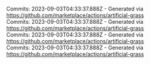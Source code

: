Commits: 2023-09-03T04:33:37.888Z - Generated via https://github.com/marketplace/actions/artificial-grass
<br>
Commits: 2023-09-03T04:33:37.888Z - Generated via https://github.com/marketplace/actions/artificial-grass
<br>
Commits: 2023-09-03T04:33:37.888Z - Generated via https://github.com/marketplace/actions/artificial-grass
<br>
Commits: 2023-09-03T04:33:37.888Z - Generated via https://github.com/marketplace/actions/artificial-grass
<br>
